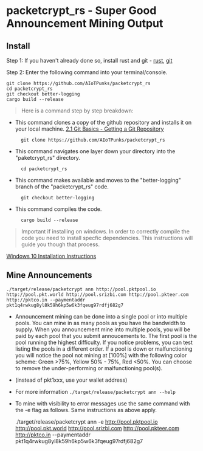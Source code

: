 # packetcrypt_rs - Super Good Announcement Mining Output

## Install
Step 1: If you haven't already done so, install rust and git -  [rust](https://rustup.rs/), [git](https://github.com/git-guides/install-git)

Step 2: Enter the following command into your terminal/console.  

    git clone https://github.com/AIoTPunks/packetcrypt_rs
    cd packetcrypt_rs
    git checkout better-logging
    cargo build --release

> Here is a command step by step breakdown:
    
* This command clones a copy of the github repository and installs it on your local machine.  [2.1 Git Basics - Getting a Git Repository](https://git-scm.com/book/en/v2/Git-Basics-Getting-a-Git-Repository)

        git clone https://github.com/AIoTPunks/packetcrypt_rs
    
* This command navigates one layer down your directory into the "paketcrypt_rs" directory.

        cd packetcrypt_rs

* This command makes available and moves to the "better-logging" branch of the "packetcrypt_rs" code.

        git checkout better-logging
    
* This command compiles the code.

        cargo build --release
    

> Important if installing on windows.  In order to correctly compile the code you need to install specfic dependencies.  This instructions will guide you though that process.

[Windows 10 Installation Instructions](https://github.com/cjdelisle/packetcrypt_rs/issues/39#issuecomment-999982652)



## Mine Announcements

    ./target/release/packetcrypt ann http://pool.pktpool.io http://pool.pkt.world http://pool.srizbi.com http://pool.pkteer.com http://pktco.in --paymentaddr       pkt1q4rwkug8yl8k59h6kp5w6k3fqeug97rdfj682g7
    
* Announcement mining can be done into a single pool or into multiple pools. You can mine in as many pools as you have the bandwidth to supply.
 When you announcement mine into multiple pools, you will be paid by each pool that you submit annoucements to.  The first pool is the pool running the highest difficulty. If you notice problems, you can test listing the pools in a different order. If a pool is down or malfunctioning you will notice the pool not mining at [100%] with the following color scheme: Green >75%, Yellow 50% - 75%, Red <50%. You can choose to remove the under-performing or malfunctioning pool(s).  
  
* (instead of pkt1xxx, use your wallet address)

* For more information  `./target/release/packetcrypt ann --help`

* To mine with visibility to error messages use the same command with the -e flag as follows.  Same instructions as above apply.

    ./target/release/packetcrypt ann -e http://pool.pktpool.io http://pool.pkt.world http://pool.srizbi.com http://pool.pkteer.com http://pktco.in --paymentaddr       pkt1q4rwkug8yl8k59h6kp5w6k3fqeug97rdfj682g7




